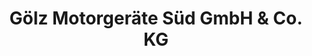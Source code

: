 ---
title: "Gölz Motorgeräte Süd GmbH & Co. KG"
url: /schleiden/goelz-motorgeraete-sued-gmbh-und-co-kg/
shop: Allgemein
---